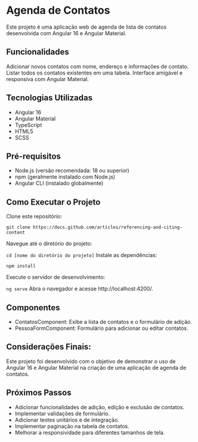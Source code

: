 # Agenda de Contatos
Este projeto é uma aplicação web de agenda de lista de contatos desenvolvida com Angular 16 e Angular Material.

## Funcionalidades
Adicionar novos contatos com nome, endereço e informações de contato.
Listar todos os contatos existentes em uma tabela.
Interface amigável e responsiva com Angular Material.

## Tecnologias Utilizadas
- Angular 16
- Angular Material
- TypeScript
- HTML5
- SCSS

## Pré-requisitos
- Node.js (versão recomendada: 18 ou superior)
- npm (geralmente instalado com Node.js)
- Angular CLI (instalado globalmente)

## Como Executar o Projeto
Clone este repositório:

```git clone https://docs.github.com/articles/referencing-and-citing-content```

Navegue até o diretório do projeto:

```cd [nome do diretório do projeto]```
Instale as dependências:

```npm install```

Execute o servidor de desenvolvimento:

```ng serve```
Abra o navegador e acesse http://localhost:4200/.


## Componentes
- ContatosComponent: Exibe a lista de contatos e o formulário de adição.
- PessoaFormComponent: Formulário para adicionar ou editar contatos.
  
## Considerações Finais: 
Este projeto foi desenvolvido com o objetivo de demonstrar o uso de Angular 16 e Angular Material na criação de uma aplicação de agenda de contatos.

## Próximos Passos
- Adicionar funcionalidades de  adição, edição e exclusão de contatos.
- Implementar validações de formulário.
- Adicionar testes unitários e de integração.
- Implementar paginação na tabela de contatos.
- Melhorar a responsividade para diferentes tamanhos de tela.
